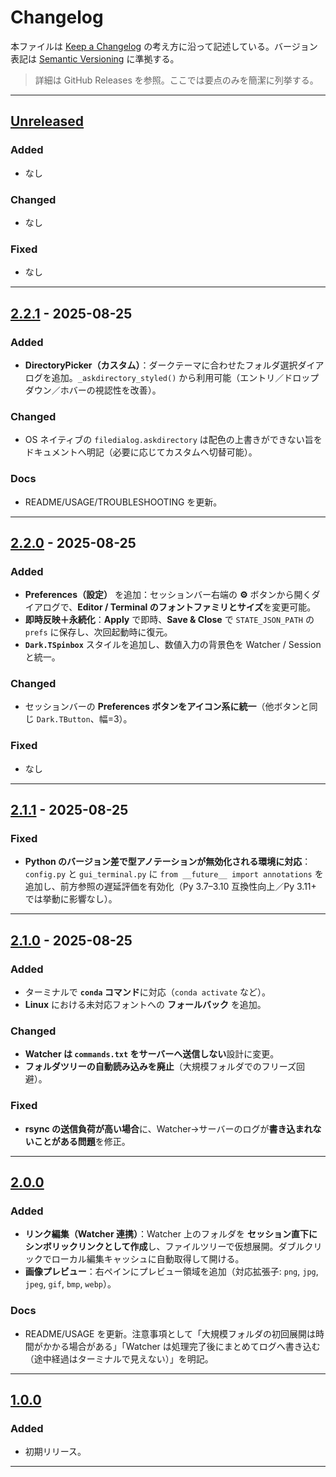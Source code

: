 # Changelog

本ファイルは [Keep a Changelog](https://keepachangelog.com/ja/1.1.0/) の考え方に沿って記述している。バージョン表記は [Semantic Versioning](https://semver.org/lang/ja/) に準拠する。

> 詳細は GitHub Releases を参照。ここでは要点のみを簡潔に列挙する。

---

## [Unreleased]

### Added

* なし

### Changed

* なし

### Fixed

* なし

---

## [2.2.1] - 2025-08-25

### Added
- **DirectoryPicker（カスタム）**：ダークテーマに合わせたフォルダ選択ダイアログを追加。`_askdirectory_styled()` から利用可能（エントリ／ドロップダウン／ホバーの視認性を改善）。

### Changed
- OS ネイティブの `filedialog.askdirectory` は配色の上書きができない旨をドキュメントへ明記（必要に応じてカスタムへ切替可能）。

### Docs
- README/USAGE/TROUBLESHOOTING を更新。


---

## [2.2.0] - 2025-08-25

### Added
- **Preferences（設定）** を追加：セッションバー右端の **⚙︎** ボタンから開くダイアログで、**Editor / Terminal のフォントファミリとサイズ**を変更可能。
- **即時反映＋永続化**：**Apply** で即時、**Save & Close** で `STATE_JSON_PATH` の `prefs` に保存し、次回起動時に復元。
- **`Dark.TSpinbox`** スタイルを追加し、数値入力の背景色を Watcher / Session と統一。

### Changed
- セッションバーの **Preferences ボタンをアイコン系に統一**（他ボタンと同じ `Dark.TButton`、幅=3）。

### Fixed
- なし

---

## [2.1.1] - 2025-08-25

### Fixed

* **Python のバージョン差で型アノテーションが無効化される環境に対応**：`config.py` と `gui_terminal.py` に `from __future__ import annotations` を追加し、前方参照の遅延評価を有効化（Py 3.7–3.10 互換性向上／Py 3.11+ では挙動に影響なし）。

---

## [2.1.0] - 2025-08-25

### Added

* ターミナルで **`conda` コマンド**に対応（`conda activate` など）。
* **Linux** における未対応フォントへの **フォールバック** を追加。

### Changed

* **Watcher は `commands.txt` をサーバーへ送信しない**設計に変更。
* **フォルダツリーの自動読み込みを廃止**（大規模フォルダでのフリーズ回避）。

### Fixed

* **rsync の送信負荷が高い場合**に、Watcher→サーバーのログが**書き込まれないことがある問題**を修正。

---

## [2.0.0]

### Added

* **リンク編集（Watcher 連携）**：Watcher 上のフォルダを **セッション直下にシンボリックリンクとして作成**し、ファイルツリーで仮想展開。ダブルクリックでローカル編集キャッシュに自動取得して開ける。
* **画像プレビュー**：右ペインにプレビュー領域を追加（対応拡張子: `png`, `jpg`, `jpeg`, `gif`, `bmp`, `webp`）。

### Docs

* README/USAGE を更新。注意事項として「大規模フォルダの初回展開は時間がかかる場合がある」「Watcher は処理完了後にまとめてログへ書き込む（途中経過はターミナルで見えない）」を明記。

---

## [1.0.0]

### Added

* 初期リリース。

---

[Unreleased]: https://github.com/ri0097fx/SyncTerm-IDE/compare/v2.2.1...HEAD

[2.2.1]: https://github.com/ri0097fx/SyncTerm-IDE/compare/v2.2.0...v2.2.1

[2.2.0]: https://github.com/ri0097fx/SyncTerm-IDE/compare/v2.1.1...v2.2.0
[2.2.0-release]: https://github.com/ri0097fx/SyncTerm-IDE/releases/tag/v2.2.0

[2.1.1]: https://github.com/ri0097fx/SyncTerm-IDE/compare/v2.1.0...v2.1.1
[2.1.1-release]: https://github.com/ri0097fx/SyncTerm-IDE/releases/tag/v2.1.1

[2.1.0]: https://github.com/ri0097fx/SyncTerm-IDE/compare/v2.0.0...v2.1.0
[2.1.0-release]: https://github.com/ri0097fx/SyncTerm-IDE/releases/tag/v2.1.0

[2.0.0]: https://github.com/ri0097fx/SyncTerm-IDE/compare/v1.0.0...v2.0.0
[2.0.0-release]: https://github.com/ri0097fx/SyncTerm-IDE/releases/tag/v2.0.0

[1.0.0]: https://github.com/ri0097fx/SyncTerm-IDE/releases/tag/v1.0.0
